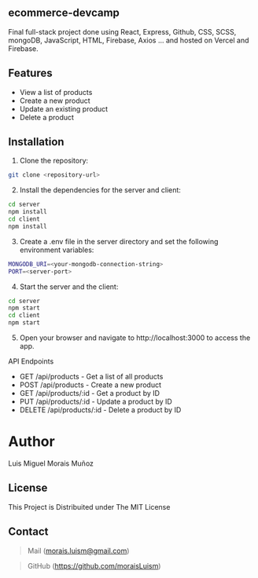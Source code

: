 ## ecommerce-devcamp

Final full-stack project done using React, Express, Github, CSS, SCSS, mongoDB, JavaScript, HTML, Firebase, Axios ... and hosted on Vercel and Firebase.

## Features

- View a list of products
- Create a new product
- Update an existing product
- Delete a product

## Installation

1. Clone the repository:

```bash
git clone <repository-url>
```

2. Install the dependencies for the server and client:

```bash
cd server
npm install
cd client
npm install
```

3. Create a .env file in the server directory and set the following environment variables:

```bash
MONGODB_URI=<your-mongodb-connection-string>
PORT=<server-port>
```

4. Start the server and the client:

```bash
cd server
npm start
cd client
npm start
```

5. Open your browser and navigate to http://localhost:3000 to access the app.

API Endpoints

- GET /api/products - Get a list of all products
- POST /api/products - Create a new product
- GET /api/products/:id - Get a product by ID
- PUT /api/products/:id - Update a product by ID
- DELETE /api/products/:id - Delete a product by ID

# Author

Luis Miguel Morais Muñoz

## License

This Project is Distribuited under The MIT License

## Contact

> Mail (morais.luism@gmail.com)

> GitHub (https://github.com/moraisLuism)
